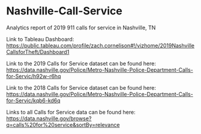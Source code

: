 # Nashville-Call-Service
Analytics report of 2019 911 calls for service in Nashville, TN

Link to Tableau Dashboard: https://public.tableau.com/profile/zach.cornelison#!/vizhome/2019NashvilleCallsforTheft/Dashboard1

Link to the 2019 Calls for Service dataset can be found here: https://data.nashville.gov/Police/Metro-Nashville-Police-Department-Calls-for-Servic/h92w-r6hq

Link to the 2018 Calls for Service dataset can be found here: https://data.nashville.gov/Police/Metro-Nashville-Police-Department-Calls-for-Servic/kqb6-kd6q

Links to all Calls for Service data can be found here: https://data.nashville.gov/browse?q=calls%20for%20service&sortBy=relevance
